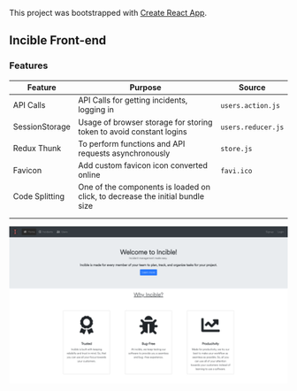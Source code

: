 This project was bootstrapped with [Create React App](https://github.com/facebook/create-react-app).

## Incible Front-end


### Features
| Feature        | Purpose                                                             | Source             |
|----------------|---------------------------------------------------------------------|--------------------|
| API Calls      | API Calls for getting incidents, logging in                         | `users.action.js`  |
| SessionStorage | Usage of browser storage for storing token to avoid constant logins | `users.reducer.js` |
| Redux Thunk    | To perform functions and API requests asynchronously                | `store.js`         |
| Favicon | Add custom favicon icon converted online                                   | `favi.ico`              |
|Code Splitting                | One of the components is loaded on click, to decrease the initial bundle size |                    |
|                |                                                                     |                    |
|                |                                                                     |                    |


![Image](./screenshots/Index.png)
